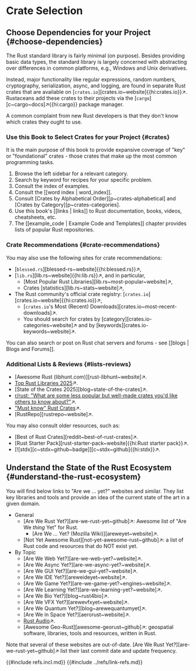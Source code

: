 # Crate Selection

## Choose Dependencies for your Project {#choose-dependencies}

The Rust standard library is fairly minimal (on purpose). Besides providing basic data types, the standard library is largely concerned with abstracting over differences in common platforms, e.g., Windows and Unix derivatives.

Instead, major functionality like regular expressions, random numbers, cryptography, serialization, async, and logging, are found in separate Rust crates that are available on [`crates.io`][crates.io~website]{{hi:crates.io}}↗. Rustaceans add these crates to their projects via the [`cargo`][c~cargo~docs]↗{{hi:cargo}} package manager.

A common complaint from new Rust developers is that they don't know which crates they ought to use.

### Use this Book to Select Crates for your Project {#crates}

It is the main purpose of this book to provide expansive coverage of "key" or "foundational" crates - those crates that make up the most common programming tasks.

1. Browse the left sidebar for a relevant category.
1. Search by keyword for recipes for your specific problem.
1. Consult the index of examples.
1. Consult the [[word index | word_index]].
1. Consult [Crates by Alphabetical Order][p~crates-alphabetical] and [Crates by Category][p~crates-categories].
1. Use this book's [[links | links]] to Rust documentation, books, videos, cheatsheets, etc.
1. The [[example_code | Example Code and Templates]] chapter provides lists of popular Rust repositories.

### Crate Recommendations {#crate-recommendations}

You may also use the following sites for crate recommendations:

- [`blessed.rs`][blessed-rs~website]{{hi:blessed.rs}}↗,
- [`lib.rs`][lib.rs~website]{{hi:lib.rs}}↗, and in particular,
  - [Most Popular Rust Libraries][lib.rs~most-popular~website]↗,
  - Crates [statistics][lib.rs~stats~website]↗,
- The Rust community's official crate registry: [`crates.io`][crates.io~website]{{hi:crates.io}}↗,
  - [`crates.io`'s Most (Recent) Downloads][crates.io~most-recent-downloads]↗.
  - You should search for crates by [category][crates.io-categories~website]↗ and by [keywords][crates.io-keywords~website]↗.

You can also search or post on Rust chat servers and forums - see [[blogs | Blogs and Forums]].

### Additional Lists & Reviews {#lists-reviews}

- [Awesome Rust (libhunt.com)][rust-libhunt~website]↗.
- [Top Rust Libraries 2025](https://libs.tech/rust)↗.
- [State of the Crates 2025][blog~state-of-the-crates]↗.
- [r/rust: "What are some less popular but well-made crates you'd like others to know about?"](https://www.reddit.com/r/rust/comments/106w4ao/what_are_some_less_popular_but_wellmade_crates/)↗.
- ["Must know" Rust Crates](https://gitlab.com/samuel_schuepbach/must_know_rust_crates)↗.
- [RustRepo][rustrepo~website]↗.

You may also consult older resources, such as:

- [Best of Rust Crates][reddit~best-of-rust-crates]↗.
- [Rust Starter Pack][rust-starter-pack~website]{{hi:Rust starter pack}}↗.
- [![stdx][c~stdx~github~badge]][c~stdx~github]{{hi:stdx}}↗.

## Understand the State of the Rust Ecosystem {#understand-the-rust-ecosystem}

You will find below links to "Are we ... yet?" websites and similar. They list key libraries and tools and provide an idea of the current state of the art in a given domain.

- General
  - [Are We Rust Yet?][are-we-rust-yet~github]↗: Awesome list of "Are We *thing* Yet" for Rust.
    - [Are We ... Yet? (Mozilla Wiki)][areweyet~website]↗.
  - [Not Yet Awesome Rust][not-yet-awesome-rust~github]↗: a list of Rust code and resources that do NOT exist yet.
- By Topic
  - [Are We Web Yet?][are-we-web-yet?~website]↗.
  - [Are We Async Yet?][are-we-async-yet?~website]↗.
  - [Are We GUI Yet?][are-we-gui-yet?~website]↗.
  - [Are We IDE Yet?][areweideyet~website]↗.
  - [Are We Game Yet?][are-we-game-yet?~engines~website]↗.
  - [Are We Learning Yet?][are-we-learning-yet?~website]↗.
  - [Are We Bio Yet?][blog~rust4bio]↗.
  - [Are We VFX Yet?][arewevfxyet~website]↗.
  - [Are We Quantum Yet?][blog~arewequantumyet]↗.
  - [Are We in Space Yet?][aerorust~website]↗.
  - [Rust Audio](https://rust.audio)↗.
  - [Awesome Geo-Rust][awesome-georust~github]↗: geospatial software, libraries, tools and resources, written in Rust.

Note that several of these websites are out-of-date. [Are We Rust Yet?][are-we-rust-yet~github]↗ list their last commit date and update frequency.

{{#include refs.incl.md}}
{{#include ../refs/link-refs.md}}

<div class="hidden">
</div>
